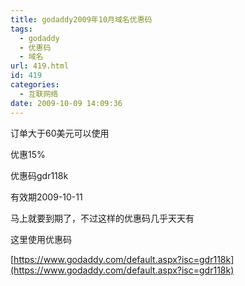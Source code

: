 ```yaml
---
title: godaddy2009年10月域名优惠码
tags:
  - godaddy
  - 优惠码
  - 域名
url: 419.html
id: 419
categories:
  - 互联网络
date: 2009-10-09 14:09:36
---
```


订单大于60美元可以使用  

优惠15%  

优惠码gdr118k  

有效期2009-10-11  

马上就要到期了，不过这样的优惠码几乎天天有  

这里使用优惠码  

[https://www.godaddy.com/default.aspx?isc=gdr118k](https://www.godaddy.com/default.aspx?isc=gdr118k)